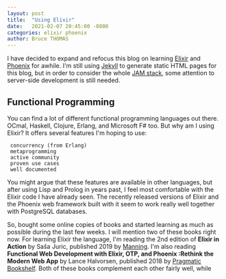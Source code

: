 ```yaml
---
layout: post
title:  "Using Elixir"
date:   2021-02-07 20:45:00 -0800
categories: elixir phoenix
author: Bruce THOMAS
---
```

I have decided to expand and refocus this blog on learning [Elixir](https://elixir-lang.org/) and [Phoenix](https://www.phoenixframework.org/) for awhile. I'm still using [Jekyll](https://jekyllrb.com/) to generate static HTML pages for this blog, but in order to consider the whole [JAM stack](https://jamstack.org/), some attention to server-side development is still needed.

## Functional Programming ##

You can find a lot of different functional programming languages out there.
OCmal, Haskell, Clojure, Erlang, and Microsoft F# too. But why am I using Elixir?
It offers several features I'm hoping to use:
~~~
 concurrency (from Erlang)
 metaprogramming
 active community
 proven use cases
 well documented
~~~

You might argue that these features are available in other languages, but after using Lisp and Prolog in years past, I feel most comfortable with the Elixir code I have already seen. The recently released versions of Elixir and the Phoenix web framework built with it seem to work really well together with PostgreSQL databases.

So, bought some online copies of books and started learning as much as possible during the last few weeks. I will mention two of these books right now. For learning Elixir the language, I'm reading the 2nd edition of **Elixir in Action** by Saša Juric, published 2019 by [Manning](https://www.manning.com/books/elixir-in-action-second-edition). I'm also reading **Functional Web Development with Elixir, OTP, and Phoenix :Rethink the Modern Web App** by Lance Halvorsen, published 2018 by [Pragmatic Bookshelf](https://pragprog.com/titles/lhelph/functional-web-development-with-elixir-otp-and-phoenix/). Both of these books complement each other fairly well, while
